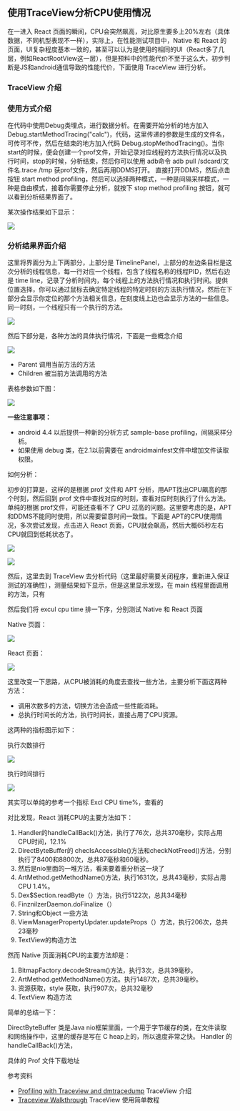 ## 使用TraceView分析CPU使用情况 ##

在一进入 React 页面的瞬间，CPU会突然飙高，对比原生要多上20%左右（具体数据，不同机型表现不一样），实际上，在性能测试项目中，Native 和 React 的页面，UI复杂程度基本一致的，甚至可以认为是使用的相同的UI（React多了几层，例如ReactRootView这一层），但是预料中的性能代价不至于这么大，初步判断是JS和android通信导致的性能代价，下面使用 TraceView 进行分析。

### TraceView 介绍 ###


### 使用方式介绍 ###

在代码中使用Debug类埋点，进行数据分析。在需要开始分析的地方加入  Debug.startMethodTracing("calc")，代码，这里传递的参数是生成的文件名，可传可不传，然后在结束的地方加入代码     Debug.stopMethodTracing()。当你start的时候，便会创建一个prof文件，开始记录对应线程的方法执行情况以及执行时间，stop的时候，分析结束，然后你可以使用 adb命令 adb pull /sdcard/文件名.trace /tmp 获prof文件，然后再用DDMS打开。
直接打开DDMS，然后点击按钮 start method profiling，然后可以选择两种模式，一种是间隔采样模式，一种是自由模式，接着你需要停止分析，就按下 stop method profiling 按钮，就可以看到分析结果界面了。

某次操作结果如下显示：

![](https://github.com/whistlexie/ReactStudeNote/blob/master/%E4%BC%98%E5%8C%96/TraceView/%E5%AE%8C%E6%95%B4.png)

### 分析结果界面介绍 ###

这里将界面分为上下两部分，上部分是 TimelinePanel，上部分的左边条目栏是这次分析的线程信息，每一行对应一个线程，包含了线程名称的线程PID，然后右边是 time line，记录了分析时间内，每个线程上的方法执行情况和执行时间。提供位置选择，你可以通过鼠标去确定特定线程的特定时刻的方法执行情况，然后在下部分会显示你定位的那个方法相关信息，在刻度线上边也会显示方法的一些信息。同一时刻，一个线程只有一个执行的方法。

![](https://github.com/whistlexie/ReactStudeNote/blob/master/%E4%BC%98%E5%8C%96/TraceView/timeplante.png)

然后下部分是，各种方法的具体执行情况，下面是一些概念介绍

![](https://github.com/whistlexie/ReactStudeNote/blob/master/%E4%BC%98%E5%8C%96/TraceView/ProfiePanel.png)

- Parent 调用当前方法的方法
- Children 被当前方法调用的方法

表格参数如下图：

![](https://github.com/whistlexie/ReactStudeNote/blob/master/%E4%BC%98%E5%8C%96/TraceView/table.png)



**一些注意事项：**

- android 4.4 以后提供一种新的分析方式 sample-base profiling，间隔采样分析。
- 如果使用 debug 类，在2.1以前需要在 androidmainfest文件中增加文件读取权限。





如何分析：

初步的打算是，这样的是根据 prof 文件和 APT 分析，用APT找出CPU飙高的那个时刻，然后回到 prof 文件中查找对应的时刻，查看对应时刻执行了什么方法。单纯的根据 prof文件，可能还查看不了 CPU 过高的问题。这里要考虑的是，APT和DDMS不能同时使用，所以需要留意时间一致性。下面是 APT的CPU使用情况，多次尝试发现，点击进入 React 页面，CPU就会飙高，然后大概65秒左右CPU就回到低耗状态了。

![](https://github.com/whistlexie/ReactStudeNote/blob/master/%E4%BC%98%E5%8C%96/TraceView/APT.png)

![](https://github.com/whistlexie/ReactStudeNote/blob/master/%E4%BC%98%E5%8C%96/TraceView/APT02.png)




然后，这里去到 TraceView 去分析代码（这里最好需要关闭程序，重新进入保证测试的准确性），测量结果如下显示，但是这里显示发现，在 main 线程里面调用的方法，只有


然后我们将 excul cpu time 排一下序，分别测试 Native 和 React 页面

Native 页面：

![](https://github.com/whistlexie/ReactStudeNote/blob/master/%E4%BC%98%E5%8C%96/TraceView/Native.png)


React 页面：

![](https://github.com/whistlexie/ReactStudeNote/blob/master/%E4%BC%98%E5%8C%96/TraceView/React.png)


这里改变一下思路，从CPU被消耗的角度去查找一些方法，主要分析下面这两种方法：

- 调用次数多的方法，切换方法会造成一些性能消耗。
- 总执行时间长的方法，执行时间长，直接占用了CPU资源。

这两种的指标图示如下：

执行次数排行

![](https://github.com/whistlexie/ReactStudeNote/blob/master/%E4%BC%98%E5%8C%96/TraceView/React%20%E6%89%A7%E8%A1%8C%E6%AC%A1%E6%95%B0%E5%A4%9A.png)

执行时间排行

![](https://github.com/whistlexie/ReactStudeNote/blob/master/%E4%BC%98%E5%8C%96/TraceView/React%E6%89%A7%E8%A1%8C%E6%97%B6%E9%97%B4%E9%95%BF.png)




其实可以单纯的参考一个指标 Excl CPU time%，查看的

对比发现，React 消耗CPU的主要方法如下：

1. Handler的handleCallBack()方法，执行了76次，总共370毫秒，实际占用CPU时间，12.1%
1. DirectByteBuffer的 checIsAccessible()方法和checkNotFreed()方法，分别执行了8400和8800次，总共87毫秒和60毫秒。
1. 然后是nio里面的一堆方法，看来要着重分析这一块了
1. ArtMethod.getMethodName()方法，执行1631次，总共43毫秒，实际占用CPU 1.4%。
1. Dex$Section.readByte（）方法，执行5122次，总共34毫秒
1. FinznilzerDaemon.doFinalize（）
1. String和Object 一些方法
1. ViewManagerPropertyUpdater.updateProps（）方法，执行206次，总共23毫秒
1. TextView的构造方法


然而 Native 页面消耗CPU的主要方法却是：

1. BitmapFactory.decodeStream()方法，执行3次，总共39毫秒。
1. ArtMethod.getMethodName()方法。执行1487次，总共39毫秒。
1. 资源获取，style 获取，执行907次，总共32毫秒
1. TextView 构造方法


简单的总结一下：

DirectByteBuffer 类是Java nio框架里面，一个用于字节缓存的类，在文件读取和网络操作中，这里的缓存是写在 C heap上的，所以速度非常之快。
Handler 的 handleCallBack()方法，


具体的 Prof 文件下载地址





参考资料


- [Profiling with Traceview and dmtracedump](https://developer.android.com/studio/profile/traceview.html#traceviewLayout) TraceView 介绍
- [Traceview Walkthrough](https://developer.android.com/studio/profile/traceview-walkthru.html) TraceView 使用简单教程
